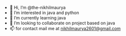 - 👋 Hi, I’m @the-nikhilmaurya
- 👀 I’m interested in java and python
- 🌱 I’m currently learning java
- 💞️ I’m looking to collaborate on project based on java
- 📫 for contact mail me at nikhilmaurya2601@gmail.com




